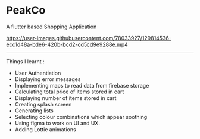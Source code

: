 # PeakCo
A flutter based Shopping Application


https://user-images.githubusercontent.com/78033927/129814536-ecc1d48a-bde6-420b-bcd2-cd5cd9e9288e.mp4

***

Things I learnt :

 * User Authentiation
 * Displaying error messages 
 * Implementing maps to read data from firebase storage
 * Calculating total price of items stored in cart
 * Displaying number of items stored in cart
 * Creating splash screen
 * Generating lists
 * Selecting colour combinations which appear soothing
 * Using figma to work on UI and UX.
 * Adding Lottie animations
